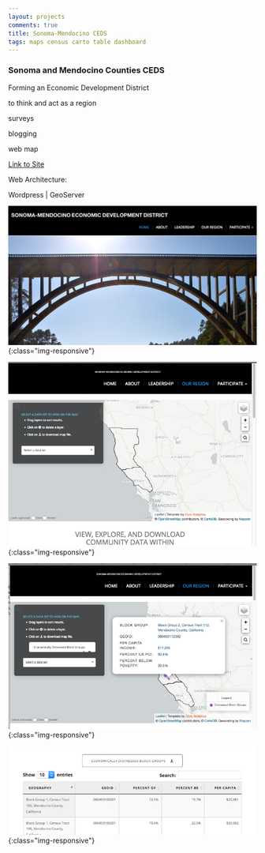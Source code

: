 ```yaml
---
layout: projects
comments: true
title: Sonoma-Mendocino CEDS
tags: maps census carto table dashboard
---
```


### Sonoma and Mendocino Counties CEDS

Forming an Economic Development District

to think and act as a region

surveys

blogging

web map

[Link to Site][1]

Web Architecture:

Wordpress | GeoServer

![overview-pic](/imgs/projects/2016/3_SonomaMend/son-ceds-img0.png){:class="img-responsive"}

![overview-pic1](/imgs/projects/2016/3_SonomaMend/son-ceds-img1.png){:class="img-responsive"}

![overview-pic2](/imgs/projects/2016/3_SonomaMend/son-ceds-img2.png){:class="img-responsive"}

![overview-pic3](/imgs/projects/2016/3_SonomaMend/son-ceds-img3.png){:class="img-responsive"}



[1]:http://www.sonomamendocinoceds.com/
